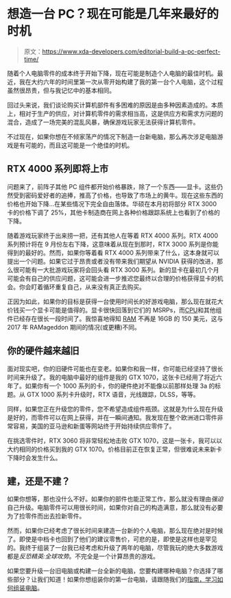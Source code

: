 # 想造一台 PC？现在可能是几年来最好的时机

> 原文：<https://www.xda-developers.com/editorial-build-a-pc-perfect-time/>

随着个人电脑零件的成本终于开始下降，现在可能是制造个人电脑的最佳时机。最近，我在大约六年的时间里第一次从零开始构建了我的第一台个人电脑，这个过程虽然很昂贵，但与我记忆中的基本相同。

回过头来说，我们谈论购买计算机部件有多困难的原因是由多种因素造成的。本质上，相对于生产的供应，对计算机零件的需求相当高，这是供应方和需求方问题的混合，造成了一场完美的混乱风暴，确保游戏玩家无法获得计算机零件。

不过现在，如果你想在不倾家荡产的情况下制造一台新电脑，那么再次涉足电脑游戏是有可能的，而且这可能是一个绝佳的时机。

## RTX 4000 系列即将上市

问题来了，前阵子其他 PC 组件都开始价格暴跌，除了一个东西——显卡。这些仍然受到密码爱好者的追捧，推高了价格，也导致了市场上的黄牛。现在这些东西的价格也开始下降...在某些情况下完全自由落体。华硕在本月初将部分 RTX 3000 卡的价格下调了 25%，其他卡制造商在网上各种价格跟踪系统上也看到了价格的下降。

随着游戏玩家终于出来捞一把，还有其他人在等着 RTX 4000 系列。RTX 4000 系列预计将在 9 月份左右下降，这意味着从现在到那时，RTX 3000 系列是你能得到的最好的。然而，如果你等着看 RTX 4000 系列带来了什么，这本身就可以提出一个问题。如果它过于昂贵或者没有带来我们期望从 NVIDIA 获得的改进，那么很可能有一大批游戏玩家将会回头看 RTX 3000 系列。新的显卡在最初几个月可能会有自己的供应问题，这可能会进一步推迟您最终以合理的价格获得显卡的机会。你会盯着循环重复自己，从来没有真正去购买。

正因为如此，如果你的目标是获得一台使用时间长的好游戏电脑，那么现在就花大价钱买一个显卡可能是值得的。显卡很快回落到它们的 MSRPs，而[CPU](https://www.xda-developers.com/best-cpu-gaming/)和其他组件已经存在很长一段时间了。我惊喜地得知 [RAM](https://www.xda-developers.com/best-ram-gaming/) 不再是 16GB 的 150 美元，这与 2017 年 RAMageddon 期间的情况(或更糟)不同。

## 你的硬件越来越旧

面对现实吧，你的旧硬件可能也在变老。如果你和我一样，你可能已经坚持了很长时间来升级了。我的电脑中最好的组件是我的 GTX 1070，这张卡已经用了将近六年了。如果你有一个 1000 系列的卡，你的硬件绝对不能像以前那样处理 3a 的标题。从 GTX 1000 系列卡升级时，RTX 语音，光线跟踪，DLSS，等等。

同样，如果您正在升级您的零件，您不希望造成组件瓶颈。这就是为什么现在升级是好的，而零件可以在网上获得，并在一瞬间通知。我发现在整个欧洲进口零件非常容易，美国的亚马逊和新蛋等网站终于开始持续供应零件了。

在挑选零件时，RTX 3060 将非常轻松地击败 GTX 1070，这是一张卡，我可以以大约相同的价格买到我的 GTX 1070。价格目前正在恢复正常，但很难说未来新卡下降时会发生什么。

## 建，还是不建？

如果你想等，那也没什么不好。如果你的部件也能正常工作，那么就没有理由*强迫*自己升级。电脑零件可以用很长时间，如果你对自己的构造满意，那么就没有必要为了捡零件而出去捡新零件。

然而，如果你已经考虑了很长时间来建造一台新的个人电脑，那么现在绝对是时候了。即使是中档卡也回到了他们的建议零售价，可悲的是，即使是这样也是罕见的。我终于组装了一台我已经考虑和升级了两年的电脑，尽管我玩的绝大多数游戏都是*反恐精英:全球攻势*。不完全是一个计算昂贵的游戏。

如果您要升级一台旧电脑或构建一台全新的电脑，您要构建哪种电脑？你选择了哪些部分？让我们知道！如果你想组装你的第一台电脑，请跟随我们的[指南，学习如何组装电脑](https://www.xda-developers.com/how-to-build-a-computer-beginners/)。